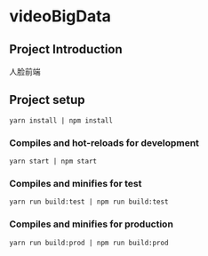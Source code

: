 # videoBigData

## Project Introduction

人脸前端

## Project setup

```
yarn install | npm install
```

### Compiles and hot-reloads for development

```
yarn start | npm start
```

### Compiles and minifies for test

```
yarn run build:test | npm run build:test
```

### Compiles and minifies for production

```
yarn run build:prod | npm run build:prod
```



